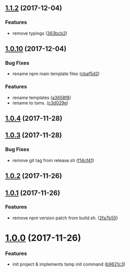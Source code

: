 <a name="1.1.2"></a>
## [1.1.2](https://github.com/appleskiller/tsms/compare/v1.0.10...v1.1.2) (2017-12-04)


### Features

* remove typings ([363bcb2](https://github.com/appleskiller/tsms/commit/363bcb2))



<a name="1.0.10"></a>
## [1.0.10](https://github.com/appleskiller/tsms/compare/v1.0.4...v1.0.10) (2017-12-04)


### Bug Fixes

* rename npm main template files ([cbaf5d2](https://github.com/appleskiller/tsms/commit/cbaf5d2))


### Features

* rename templates ([a3658f8](https://github.com/appleskiller/tsms/commit/a3658f8))
* rename to tsms. ([c3d029e](https://github.com/appleskiller/tsms/commit/c3d029e))



<a name="1.0.4"></a>
## [1.0.4](https://github.com/appleskiller/tsms/compare/v1.0.3...v1.0.4) (2017-11-28)



<a name="1.0.3"></a>
## [1.0.3](https://github.com/appleskiller/tsms/compare/v1.0.2...v1.0.3) (2017-11-28)


### Bug Fixes

* remove git tag from release.sh ([f14cf41](https://github.com/appleskiller/tsms/commit/f14cf41))



<a name="1.0.2"></a>
## [1.0.2](https://github.com/appleskiller/tsms/compare/v1.0.1...v1.0.2) (2017-11-26)



<a name="1.0.1"></a>
## [1.0.1](https://github.com/appleskiller/tsms/compare/v1.0.0...v1.0.1) (2017-11-26)


### Features

* remove npm version patch from build.sh. ([2fa7b55](https://github.com/appleskiller/tsms/commit/2fa7b55))



<a name="1.0.0"></a>
# [1.0.0](https://github.com/appleskiller/tsms/compare/b9621c3...v1.0.0) (2017-11-26)


### Features

* init project & implements tsmp init command ([b9621c3](https://github.com/appleskiller/tsms/commit/b9621c3))



